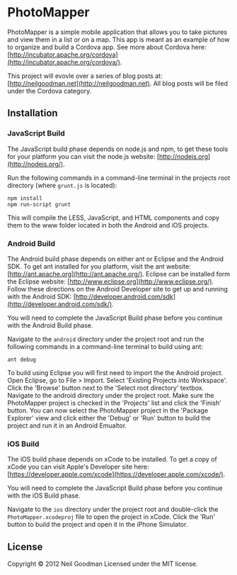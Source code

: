 # PhotoMapper

PhotoMapper is a simple mobile application that allows you to take pictures and view them in a list or on a map. This app is meant as an example of how to organize and build a Cordova app. See more about Cordova here: [http://incubator.apache.org/cordova](http://incubator.apache.org/cordova/).

This project will evovle over a series of blog posts at: [http://neilgoodman.net](http://neilgoodman.net). All blog posts will be filed under the Cordova category.

## Installation

### JavaScript Build

The JavaScript build phase depends on node.js and npm, to get these tools for your platform you can visit the node.js website: [http://nodejs.org](http://nodejs.org/).

Run the following commands in a command-line terminal in the projects root directory (where `grunt.js` is located):

    npm install
    npm run-script grunt

This will compile the LESS, JavaScript, and HTML components and copy them to the www folder located in both the Android and iOS projects.

### Android Build

The Android build phase depends on either ant or Eclipse and the Android SDK. To get ant installed for you platform, visit the ant website: [http://ant.apache.org](http://ant.apache.org/). Eclipse can be installed form the Eclipse website: [http://www.eclipse.org](http://www.eclipse.org/). Follow these directions on the Android Developer site to get up and running with the Android SDK: [http://developer.android.com/sdk](http://developer.android.com/sdk/).

You will need to complete the JavaScript Build phase before you continue with the Android Build phase.

Navigate to the `android` directory under the project root and run the following commands in a command-line terminal to build using ant:

    ant debug

To build using Eclipse you will first need to import the the Android project. Open Eclipse, go to File > Import. Select 'Existing Projects into Workspace'. Click the 'Browse' button next to the 'Select root directory' textbox. Navigate to the android directory under the project root. Make sure the PhotoMapper project is checked in the 'Projects' list and click the 'Finish' button. You can now select the PhotoMapper project in the 'Package Explorer' view and click either the 'Debug' or 'Run' button to build the project and run it in an Android Emualtor.

### iOS Build

The iOS build phase depends on xCode to be installed. To get a copy of xCode you can visit Apple's Developer site here: [https://developer.apple.com/xcode](https://developer.apple.com/xcode/).

You will need to complete the JavaScript Build phase before you continue with the iOS Build phase.

Navigate to the `ios` directory under the project root and double-click the `PhotoMapper.xcodeproj` file to open the project in xCode. Click the 'Run' button to build the project and open it in the iPhone Simulator.

## License

Copyright © 2012 Neil Goodman Licensed under the MIT license.